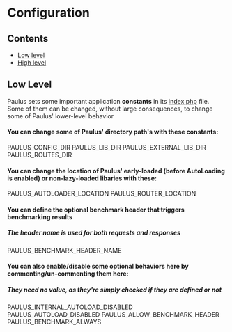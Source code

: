 # Configuration

## Contents
- [Low level](#low-level)
- [High level](#high-level)

## Low Level

Paulus sets some important application **constants** in its [index.php](../index.php) file. Some of them can be changed, without large consequences, to change some of Paulus' lower-level behavior

#### You can change some of Paulus' directory path's with these constants:
PAULUS_CONFIG_DIR
PAULUS_LIB_DIR
PAULUS_EXTERNAL_LIB_DIR
PAULUS_ROUTES_DIR

#### You can change the location of Paulus' early-loaded (before AutoLoading is enabled) or non-lazy-loaded libaries with these:
PAULUS_AUTOLOADER_LOCATION
PAULUS_ROUTER_LOCATION

#### You can define the optional benchmark header that triggers benchmarking results
##### _The header name is used for both requests and responses_
PAULUS_BENCHMARK_HEADER_NAME

#### You can also enable/disable some optional behaviors here by commenting/un-commenting them here:
##### _They need no value, as they're simply checked if they are defined or not_
PAULUS_INTERNAL_AUTOLOAD_DISABLED
PAULUS_AUTOLOAD_DISABLED
PAULUS_ALLOW_BENCHMARK_HEADER
PAULUS_BENCHMARK_ALWAYS
